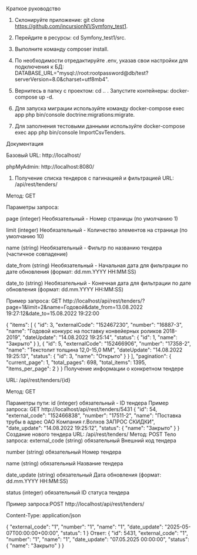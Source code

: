 Краткое руководство

1. Склонируйте приложение: git clone https://github.com/incursionN1/Symfony_test1.

2. Перейдите в ресурсы: cd Symfony_test1/src.

3. Выполните команду composer install.

4. По необходимости отредактируйте .env, указав свои настройки для подключения к БД: DATABASE_URL="mysql://root:rootpassword@db/test?serverVersion=8.0&charset=utf8mb4".

5. Вернитесь в папку с проектом: cd .. . Запустите контейнеры: docker-compose up -d.

6. Для запуска миграции используйте команду docker-compose exec app php bin/console doctrine:migrations:migrate.

7. Для заполнения тестовыми данными используйте docker-compose exec app php bin/console ImportCsvTenders.

Документация

Базовый URL: http://localhost/

phpMyAdmin: http://localhost:8080/

1. Получение списка тендеров с пагинацией и фильтрацией
URL: /api/rest/tenders/

Метод: GET

Параметры запроса:

page        (integer)	  Необязательный   - Номер страницы (по умолчанию 1)

limit	    (integer)	  Необязательный   - Количество элементов на странице (по умолчанию 10)

name	    (string)	  Необязательный   - Фильтр по названию тендера (частичное совпадение)

date_from	(string)      Необязательный   - Начальная дата для фильтрации по дате обновления (формат: dd.mm.YYYY HH:MM:SS)

date_to	    (string)	  Необязательный   - Конечная дата для фильтрации по дате обновления (формат: dd.mm.YYYY HH:MM:SS)

Пример запроса: GET http://localhost/api/rest/tenders/?page=1&limit=2&name=Годовой&date_from=13.08.2022 19:27:12&date_to=15.08.2022 19:22:00

{
    "items": [
        {
            "id": 3,
            "externalCode": "152467230",
            "number": "16887-3",
            "name": "Годовой конкурс на поставку конвейерных роликов 2018-2019",
            "dateUpdate": "14.08.2022 19:25:14",
            "status": {
                "id": 1,
                "name": "Закрыто"
            }
        },
        {
            "id": 5,
            "externalCode": "152466906",
            "number": "17358-2",
            "name": "Текстолит толщина 12,0-15,0 ММ",
            "dateUpdate": "14.08.2022 19:25:13",
            "status": {
                "id": 3,
                "name": "Открыто"
            }
        }
    ],
    "pagination": {
        "current_page": 1,
        "total_pages": 698,
        "total_items": 1395,
        "items_per_page": 2
    }
}
Получение информации о конкретном тендере

URL: /api/rest/tenders/{id}

Метод: GET

Параметры пути:
id	(integer)	обязательный -	ID тендера
Пример запроса: GET http://localhost/api/rest/tenders/5431
{
    "id": 54,
    "external_code": "152466838",
    "number": "17511-2",
    "name": "Поставка трубы в адрес ОАО Компания г.Волхов ЗАПРОС СКИДКИ",
    "date_update": "14.08.2022 19:25:12",
    "status": {
        "name": "Закрыто"
    }
}
Создание нового тендера
URL: /api/rest/tenders/
Метод: POST
Тело запроса:
external_code  (string)	  обязательный	Внешний код тендера	

number	       (string)	  обязательный	Номер тендера	

name	         (string)	  обязательный	Название тендера	

date_update	   (string)	  обязательный	Дата обновления (формат: dd.mm.YYYY HH:MM:SS)

status	       (integer)	обязательный	ID статуса тендера

Пример запроса:POST http://localhost/api/rest/tenders/

Content-Type: application/json

{
    "external_code": "1",
    "number": "1",
    "name": "1",
    "date_update": "2025-05-07T00:00:00+00:00",
    "status": 1
}
Ответ:
{
    "id": 5431,
    "external_code": "1",
    "number": "1",
    "name": "1",
    "date_update": "07.05.2025 00:00:00",
    "status": {
        "name": "Закрыто"
    }
}

